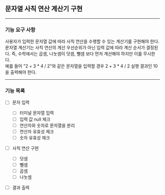 ## 문자열 사칙 연산 계산기 구현

---

### 기능 요구 사항

사용자가 입력한 문자열 값에 따라 사칙 연산을 수행할 수 있는 계산기를 구현해야 한다.  
문자열 계산기는 사칙 연산의 계산 우선순위가 아닌 입력 값에 따라 계산 순서가 결정된다. 즉, 수학에서는 곱셈, 나눗셈이 덧셈, 뺄셈 보다 먼저 계산해야 하지만 이를 무시한다.  
예를 들어 "2 + 3 * 4 / 2"와 같은 문자열을 입력할 경우 2 + 3 * 4 / 2 실행 결과인 10을 출력해야 한다.  

---

### 기능 목록 

- [ ] 문자 입력 
    - [ ] 터미널 문자열 입력
    - [ ] 입력 값 null 체크  
    - [ ] 연산자와 숫자로 문자열을 분리
    - [ ] 연산자 유효성 체크 
    - [ ] 숫자 유효성 체크
- [ ] 사칙 연산 구현
    - [ ] 덧셈 
    - [ ] 뺄셈
    - [ ] 곱셈
    - [ ] 나눗셈
- [ ] 결과 출력 

